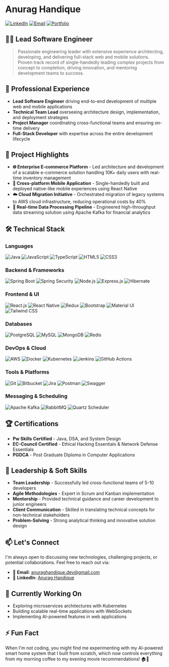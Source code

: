 # **Anurag Handique** 
[![LinkedIn](https://img.shields.io/badge/LinkedIn-0077B5?style=for-the-badge&logo=linkedin&logoColor=white)](https://www.linkedin.com/in/anurag-handique/)
[![Email](https://img.shields.io/badge/Email-D14836?style=for-the-badge&logo=gmail&logoColor=white)](mailto:anuraghandique.dev@gmail.com)
[![Portfolio](https://img.shields.io/badge/Portfolio-000000?style=for-the-badge&logo=About.me&logoColor=white)]([https://github.com/anuraghandique](https://anuraghandique.com/))

## 👨‍💻 Lead Software Engineer

> Passionate engineering leader with extensive experience architecting, developing, and delivering full-stack web and mobile solutions. Proven track record of single-handedly leading complex projects from concept to completion, driving innovation, and mentoring development teams to success.

## 🚀 Professional Experience

- **Lead Software Engineer** driving end-to-end development of multiple web and mobile applications
- **Technical Team Lead** overseeing architecture design, implementation, and deployment strategies
- **Project Manager** coordinating cross-functional teams and ensuring on-time delivery
- **Full-Stack Developer** with expertise across the entire development lifecycle

## 💼 Project Highlights

- **🌐 Enterprise E-commerce Platform** - Led architecture and development of a scalable e-commerce solution handling 10K+ daily users with real-time inventory management
- **📱 Cross-platform Mobile Application** - Single-handedly built and deployed native-like mobile experiences using React Native
- **☁️ Cloud Migration Initiative** - Orchestrated migration of legacy systems to AWS cloud infrastructure, reducing operational costs by 40%
- **🔄 Real-time Data Processing Pipeline** - Engineered high-throughput data streaming solution using Apache Kafka for financial analytics

## 🛠️ Technical Stack

### Languages
![Java](https://img.shields.io/badge/Java-ED8B00?style=for-the-badge&logo=openjdk&logoColor=white)
![JavaScript](https://img.shields.io/badge/JavaScript-F7DF1E?style=for-the-badge&logo=javascript&logoColor=black)
![TypeScript](https://img.shields.io/badge/TypeScript-007ACC?style=for-the-badge&logo=typescript&logoColor=white)
![HTML5](https://img.shields.io/badge/HTML5-E34F26?style=for-the-badge&logo=html5&logoColor=white)
![CSS3](https://img.shields.io/badge/CSS3-1572B6?style=for-the-badge&logo=css3&logoColor=white)

### Backend & Frameworks
![Spring Boot](https://img.shields.io/badge/Spring_Boot-6DB33F?style=for-the-badge&logo=spring-boot&logoColor=white)
![Spring Security](https://img.shields.io/badge/Spring_Security-6DB33F?style=for-the-badge&logo=spring&logoColor=white)
![Node.js](https://img.shields.io/badge/Node.js-339933?style=for-the-badge&logo=nodedotjs&logoColor=white)
![Express.js](https://img.shields.io/badge/Express.js-000000?style=for-the-badge&logo=express&logoColor=white)
![Hibernate](https://img.shields.io/badge/Hibernate-59666C?style=for-the-badge&logo=hibernate&logoColor=white)

### Frontend & UI
![React.js](https://img.shields.io/badge/React-20232A?style=for-the-badge&logo=react&logoColor=61DAFB)
![React Native](https://img.shields.io/badge/React_Native-20232A?style=for-the-badge&logo=react&logoColor=61DAFB)
![Redux](https://img.shields.io/badge/Redux-593D88?style=for-the-badge&logo=redux&logoColor=white)
![Bootstrap](https://img.shields.io/badge/Bootstrap-563D7C?style=for-the-badge&logo=bootstrap&logoColor=white)
![Material UI](https://img.shields.io/badge/Material_UI-0081CB?style=for-the-badge&logo=material-ui&logoColor=white)
![Tailwind CSS](https://img.shields.io/badge/Tailwind_CSS-38B2AC?style=for-the-badge&logo=tailwind-css&logoColor=white)

### Databases
![PostgreSQL](https://img.shields.io/badge/PostgreSQL-316192?style=for-the-badge&logo=postgresql&logoColor=white)
![MySQL](https://img.shields.io/badge/MySQL-4479A1?style=for-the-badge&logo=mysql&logoColor=white)
![MongoDB](https://img.shields.io/badge/MongoDB-4EA94B?style=for-the-badge&logo=mongodb&logoColor=white)
![Redis](https://img.shields.io/badge/Redis-DC382D?style=for-the-badge&logo=redis&logoColor=white)

### DevOps & Cloud
![AWS](https://img.shields.io/badge/AWS-232F3E?style=for-the-badge&logo=amazon-aws&logoColor=white)
![Docker](https://img.shields.io/badge/Docker-2CA5E0?style=for-the-badge&logo=docker&logoColor=white)
![Kubernetes](https://img.shields.io/badge/Kubernetes-326CE5?style=for-the-badge&logo=kubernetes&logoColor=white)
![Jenkins](https://img.shields.io/badge/Jenkins-D24939?style=for-the-badge&logo=jenkins&logoColor=white)
![GitHub Actions](https://img.shields.io/badge/GitHub_Actions-2088FF?style=for-the-badge&logo=github-actions&logoColor=white)

### Tools & Platforms
![Git](https://img.shields.io/badge/Git-F05032?style=for-the-badge&logo=git&logoColor=white)
![Bitbucket](https://img.shields.io/badge/Bitbucket-0047B3?style=for-the-badge&logo=bitbucket&logoColor=white)
![Jira](https://img.shields.io/badge/Jira-0052CC?style=for-the-badge&logo=jira&logoColor=white)
![Postman](https://img.shields.io/badge/Postman-FF6C37?style=for-the-badge&logo=postman&logoColor=white)
![Swagger](https://img.shields.io/badge/Swagger-85EA2D?style=for-the-badge&logo=swagger&logoColor=black)

### Messaging & Scheduling
![Apache Kafka](https://img.shields.io/badge/Apache_Kafka-231F20?style=for-the-badge&logo=apache-kafka&logoColor=white)
![RabbitMQ](https://img.shields.io/badge/RabbitMQ-FF6600?style=for-the-badge&logo=rabbitmq&logoColor=white)
![Quartz Scheduler](https://img.shields.io/badge/Quartz-46C4B0?style=for-the-badge&logo=quartz&logoColor=white)

## 🏆 Certifications

- **Pw Skills Certified** - Java, DSA, and System Design
- **EC-Council Certified** - Ethical Hacking Essentials & Network Defense Essentials
- **PGDCA** - Post Graduate Diploma in Computer Applications

## 🌟 Leadership & Soft Skills

- **Team Leadership** - Successfully led cross-functional teams of 5-10 developers
- **Agile Methodologies** - Expert in Scrum and Kanban implementation
- **Mentorship** - Provided technical guidance and career development to junior engineers
- **Client Communication** - Skilled in translating technical concepts for non-technical stakeholders
- **Problem-Solving** - Strong analytical thinking and innovative solution design

## 📫 Let's Connect

I'm always open to discussing new technologies, challenging projects, or potential collaborations. Feel free to reach out via:

- 📧 **Email**: anuraghandique.dev@gmail.com
- 💼 **LinkedIn**: [Anurag Handique](https://www.linkedin.com/in/anurag-handique/)

## 🎯 Currently Working On

- Exploring microservices architectures with Kubernetes
- Building scalable real-time applications with WebSockets
- Implementing AI-powered features in web applications

## ⚡ Fun Fact

When I'm not coding, you might find me experimenting with my AI-powered smart home system that I built from scratch, which now controls everything from my morning coffee to my evening movie recommendations! 🏠🤖
